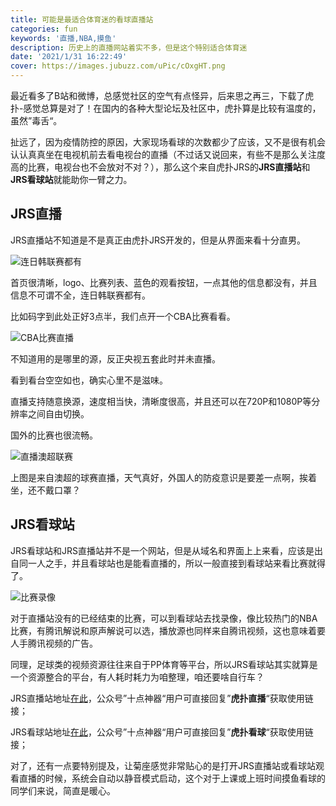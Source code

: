 ```yaml
---
title: 可能是最适合体育迷的看球直播站
categories: fun
keywords: '直播,NBA,摸鱼'
description: 历史上的直播网站着实不多，但是这个特别适合体育迷
date: '2021/1/31 16:22:49'
cover: https://images.jubuzz.com/uPic/cOxgHT.png
---
```


最近看多了B站和微博，总感觉社区的空气有点怪异，后来思之再三，下载了虎扑-感觉总算是对了！在国内的各种大型论坛及社区中，虎扑算是比较有温度的，虽然”毒舌“。

扯远了，因为疫情防控的原因，大家现场看球的次数都少了应该，又不是很有机会认认真真坐在电视机前去看电视台的直播（不过话又说回来，有些不是那么关注度高的比赛，电视台也不会放对不对？），那么这个来自虎扑JRS的**JRS直播站**和**JRS看球站**就能助你一臂之力。

## JRS直播

JRS直播站不知道是不是真正由虎扑JRS开发的，但是从界面来看十分直男。

![连日韩联赛都有](https://images.jubuzz.com/uPic/cOxgHT.png)

首页很清晰，logo、比赛列表、蓝色的观看按钮，一点其他的信息都没有，并且信息不可谓不全，连日韩联赛都有。

比如码字到此处正好3点半，我们点开一个CBA比赛看看。

![CBA比赛直播](https://images.jubuzz.com/uPic/mnHUoI.png)

不知道用的是哪里的源，反正央视五套此时并未直播。

看到看台空空如也，确实心里不是滋味。

直播支持随意换源，速度相当快，清晰度很高，并且还可以在720P和1080P等分辨率之间自由切换。

国外的比赛也很流畅。

![直播澳超联赛](https://images.jubuzz.com/uPic/gwfjr4.png)

上图是来自澳超的球赛直播，天气真好，外国人的防疫意识是要差一点啊，挨着坐，还不戴口罩？

## JRS看球站

JRS看球站和JRS直播站并不是一个网站，但是从域名和界面上上来看，应该是出自同一人之手，并且看球站也是能看直播的，所以一般直接到看球站来看比赛就得了。

![比赛录像](https://images.jubuzz.com/uPic/nWoZV4.png)

对于直播站没有的已经结束的比赛，可以到看球站去找录像，像比较热门的NBA比赛，有腾讯解说和原声解说可以选，播放源也同样来自腾讯视频，这也意味着要人手腾讯视频的广告。

同理，足球类的视频资源往往来自于PP体育等平台，所以JRS看球站其实就算是一个资源整合的平台，有人耗时耗力为咱整理，咱还要啥自行车？

JRS直播站地址[在此](http://www.jrszb.com/)，公众号”十点神器“用户可直接回复”**虎扑直播**“获取使用链接；

JRS看球站地址[在此](http://www.jrskq.com/)，公众号”十点神器“用户可直接回复”**虎扑看球**“获取使用链接；

对了，还有一点要特别提及，让菊座感觉非常贴心的是打开JRS直播站或看球站观看直播的时候，系统会自动以静音模式启动，这个对于上课或上班时间摸鱼看球的同学们来说，简直是暖心。

